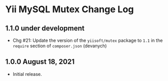 # Yii MySQL Mutex Change Log

## 1.1.0 under development

- Chg #21: Update the version of the `yiisoft/mutex` package to `1.1` in the `require` section of `composer.json` (devanych)

## 1.0.0 August 18, 2021

- Initial release.
